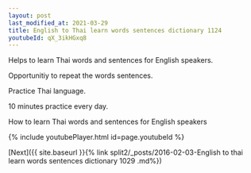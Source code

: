 ```yaml
---
layout: post
last_modified_at: 2021-03-29
title: English to Thai learn words sentences dictionary 1124 
youtubeId: qX_3ikHGxq8
---
```

 
 
Helps to learn Thai words and sentences for English speakers.

Opportunitiy to repeat the words sentences. 

Practice Thai language. 
 
10 minutes practice every day. 
 
How to learn Thai words and sentences for English speakers 
 
{% include youtubePlayer.html id=page.youtubeId %}
 
 
[Next]({{ site.baseurl }}{% link  split2/_posts/2016-02-03-English to thai learn words sentences dictionary 1029 .md%})
 
